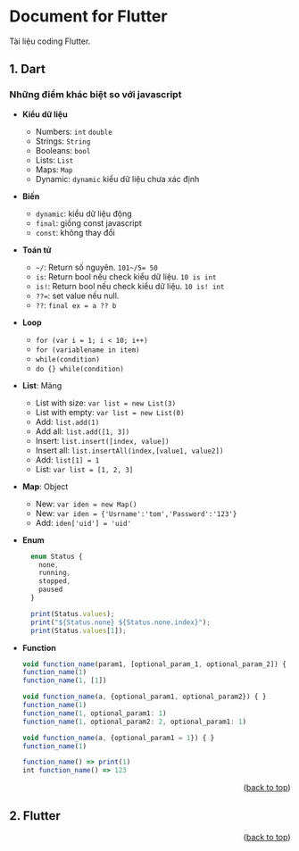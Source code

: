 # Document for Flutter

<a name="readme-top"></a>
Tài liệu coding Flutter.

## 1. Dart

### Những điểm khác biệt so với javascript

- **Kiểu dữ liệu**

  - Numbers: `int` `double`
  - Strings: `String`
  - Booleans: `bool`
  - Lists: `List`
  - Maps: `Map`
  - Dynamic: `dynamic` kiểu dữ liệu chưa xác định

- **Biến**

  - `dynamic`: kiểu dữ liệu động
  - `final`: giống const javascript
  - `const`: không thay đổi

- **Toán tử**

  - `~/`: Return số nguyên. `101~/5= 50`
  - `is`: Return bool nếu check kiểu dữ liệu. `10 is int`
  - `is!`: Return bool nếu check kiểu dữ liệu. `10 is! int`
  - `??=`: set value nếu null.
  - `??`: `final ex = a ?? b`

- **Loop**

  - `for (var i = 1; i < 10; i++)`
  - `for (variablename in item)`
  - `while(condition)`
  - `do {} while(condition)`

- **List**: Mảng

  - List with size: `var list = new List(3)`
  - List with empty: `var list = new List(0)`
  - Add: `list.add(1)`
  - Add all: `list.add([1, 3])`
  - Insert: `list.insert([index, value])`
  - Insert all: `list.insertAll(index,[value1, value2])`
  - Add: `list[1] = 1`
  - List: `var list = [1, 2, 3]`

- **Map**: Object

  - New: `var iden = new Map()`
  - New: `var iden = {'Usrname':'tom','Password':'123'}`
  - Add: `iden['uid'] = 'uid'`

- **Enum**

  ```javascript
    enum Status {
      none,
      running,
      stopped,
      paused
    }

    print(Status.values);
    print("${Status.none} ${Status.none.index}");
    print(Status.values[1]);
  ```

- **Function**

  ```javascript
  void function_name(param1, [optional_param_1, optional_param_2]) { }
  function_name(1)
  function_name(1, [1])

  void function_name(a, {optional_param1, optional_param2}) { }
  function_name(1)
  function_name(1, optional_param1: 1)
  function_name(1, optional_param2: 2, optional_param1: 1)

  void function_name(a, {optional_param1 = 1}) { }
  function_name(1)

  function_name() => print(1)
  int function_name() => 123
  ```

<p align="right">(<a href="#readme-top">back to top</a>)</p>

## 2. Flutter

<p align="right">(<a href="#readme-top">back to top</a>)</p>
